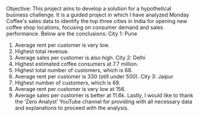 Objective:
This project aims to develop a solution for a hypothetical business challenge. It is a guided project in which I have analyzed Monday Coffee's sales data to identify the top three cities in India for opening new coffee shop locations, focusing on consumer demand and sales performance.
Below are the conclusions:
City 1: Pune
1.	Average rent per customer is very low.
2.	Highest total revenue.
3.	Average sales per customer is also high.
City 2: Delhi
1.	Highest estimated coffee consumers at 7.7 million.
2.	Highest total number of customers, which is 68.
3.	Average rent per customer is 330 (still under 500).
City 3: Jaipur
1.	Highest number of customers, which is 69.
2.	Average rent per customer is very low at 156.
3.	Average sales per customer is better at 11.6k.
Lastly, I would like to thank the ‘Zero Analyst’ YouTube channel for providing with all necessary data and explanations to proceed with the analysis.
